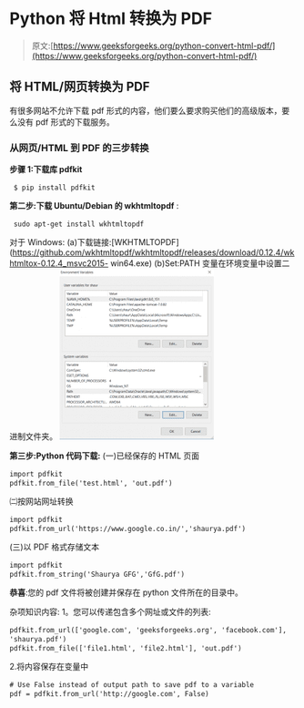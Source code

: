 # Python 将 Html 转换为 PDF

> 原文:[https://www.geeksforgeeks.org/python-convert-html-pdf/](https://www.geeksforgeeks.org/python-convert-html-pdf/)

## 将 HTML/网页转换为 PDF

有很多网站不允许下载 pdf 形式的内容，他们要么要求购买他们的高级版本，要么没有 pdf 形式的下载服务。

### 从网页/HTML 到 PDF 的三步转换

**步骤 1:下载库 pdfkit**

```
 $ pip install pdfkit
```

**第二步:下载 Ubuntu/Debian 的 wkhtmltopdf**
:

```
 sudo apt-get install wkhtmltopdf
```

对于 Windows:
(a)下载链接:[WKHTMLTOPDF](https://github.com/wkhtmltopdf/wkhtmltopdf/releases/download/0.12.4/wkhtmltox-0.12.4_msvc2015-
win64.exe)
(b)Set:PATH 变量在环境变量中设置二进制文件夹。
![](img/c74b8424b363303bfa90107faf04b1c3.png)

**第三步:Python 代码下载:**
(一)已经保存的 HTML 页面

```
import pdfkit
pdfkit.from_file('test.html', 'out.pdf')
```

㈡按网站网址转换

```
import pdfkit
pdfkit.from_url('https://www.google.co.in/','shaurya.pdf')
```

(三)以 PDF 格式存储文本

```
import pdfkit
pdfkit.from_string('Shaurya GFG','GfG.pdf')
```

**恭喜**:您的 pdf 文件将被创建并保存在 python 文件所在的目录中。

杂项知识内容:
1。您可以传递包含多个网址或文件的列表:

```
pdfkit.from_url(['google.com', 'geeksforgeeks.org', 'facebook.com'], 'shaurya.pdf')
pdfkit.from_file(['file1.html', 'file2.html'], 'out.pdf')
```

2.将内容保存在变量中

```
# Use False instead of output path to save pdf to a variable
pdf = pdfkit.from_url('http://google.com', False)
```